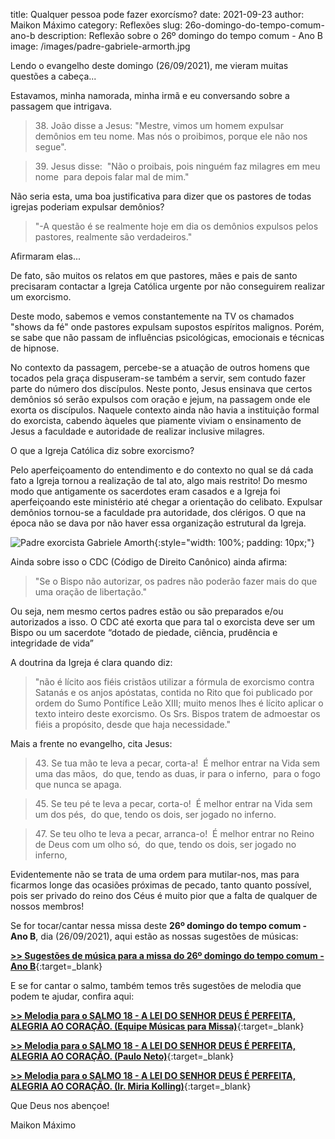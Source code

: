 title: Qualquer pessoa pode fazer exorcísmo?
date: 2021-09-23
author: Maikon Máximo
category: Reflexões
slug: 26o-domingo-do-tempo-comum-ano-b
description: Reflexão sobre o 26º domingo do tempo comum - Ano B
image: /images/padre-gabriele-armorth.jpg

Lendo o evangelho deste domingo (26/09/2021),
me vieram muitas questões a cabeça...

Estavamos, minha namorada, minha irmã e eu conversando sobre a passagem que intrigava. 

> 38\. João disse a Jesus:
"Mestre, vimos um homem expulsar demônios em teu nome.
Mas nós o proibimos, porque ele não nos segue". 

> 39\. Jesus disse: 
"Não o proibais, pois ninguém faz milagres em meu nome 
para depois falar mal de mim."

Não seria esta, uma boa justificativa para dizer que os pastores de todas igrejas poderiam expulsar demônios?

>"-A questão é se realmente hoje em dia os demônios expulsos pelos pastores, realmente são verdadeiros." 

Afirmaram elas... 

De fato, são muitos os relatos em que pastores, mães e pais de santo precisaram contactar a Igreja Católica urgente por não conseguirem realizar um exorcismo. 

Deste modo, sabemos e vemos constantemente na TV os chamados "shows da fé" onde pastores expulsam supostos espíritos malignos. Porém, se sabe que não passam de influências psicológicas, emocionais e técnicas de hipnose.

No contexto da passagem, percebe-se a atuação de outros homens que tocados pela graça dispuseram-se também a servir, sem contudo fazer parte do número dos discípulos.
Neste ponto, Jesus ensinava que certos demônios só serão expulsos com oração e jejum, na passagem onde ele exorta os discípulos. Naquele contexto ainda não havia a instituição formal do exorcista, cabendo àqueles que piamente viviam o ensinamento de Jesus a faculdade e autoridade de realizar inclusive milagres.

O que a Igreja Católica diz sobre exorcismo?

Pelo aperfeiçoamento do entendimento e do contexto no qual se dá cada fato a Igreja tornou a realização de tal ato, algo mais restrito!
Do mesmo modo que antigamente os sacerdotes eram casados e a Igreja foi aperfeiçoando este ministério até chegar a orientação do celibato.
Expulsar demônios tornou-se a faculdade pra autoridade, dos clérigos.
O que na época não se dava por não haver essa organização estrutural da Igreja.

![Padre exorcista Gabriele Amorth](https://blog.musicasparamissa.com.br/images/padre-gabriele-armorth.jpg){:style="width: 100%; padding: 10px;"}

Ainda sobre isso o CDC (Código de Direito Canônico) ainda afirma:

>"Se o Bispo não autorizar, os padres não poderão fazer mais do que uma oração de libertação."

Ou seja, nem mesmo certos padres estão ou são preparados e/ou autorizados a isso.
O CDC até exorta que para tal o exorcista deve ser um Bispo ou um sacerdote “dotado de piedade, ciência, prudência e integridade de vida”

A doutrina da Igreja é clara quando diz:

>"não é lícito aos fiéis cristãos utilizar a fórmula de exorcismo contra Satanás e os anjos apóstatas, contida no Rito que foi publicado por ordem do Sumo Pontífice Leão XIII; muito menos lhes é lícito aplicar o texto inteiro deste exorcismo. Os Srs. Bispos tratem de admoestar os fiéis a propósito, desde que haja necessidade."

Mais a frente no evangelho, cita Jesus:

>43\. Se tua mão te leva a pecar, corta-a! 
É melhor entrar na Vida sem uma das mãos, 
do que, tendo as duas, ir para o inferno, 
para o fogo que nunca se apaga. 

>45\. Se teu pé te leva a pecar, corta-o! 
É melhor entrar na Vida sem um dos pés, 
do que, tendo os dois, ser jogado no inferno. 

>47\. Se teu olho te leva a pecar, arranca-o! 
É melhor entrar no Reino de Deus com um olho só, 
do que, tendo os dois, ser jogado no inferno, 

Evidentemente não se trata de uma ordem para mutilar-nos,
mas para ficarmos longe das ocasiões próximas de pecado, tanto quanto possível,
pois ser privado do reino dos Céus é muito pior que a falta de qualquer de nossos membros! 


Se for tocar/cantar nessa missa deste **26º domingo do tempo comum - Ano B**, dia (26/09/2021),
aqui estão as nossas sugestões de músicas:

[**>> Sugestões de música para a missa do 26º domingo do tempo comum - Ano B**](https://musicasparamissa.com.br/sugestoes-para/26o-domingo-do-tempo-comum-ano-b/){:target=\_blank}

E se for cantar o salmo, também temos três sugestões de melodia que podem te ajudar, confira aqui:

[**>> Melodia para o SALMO 18 - A LEI DO SENHOR DEUS É PERFEITA, ALEGRIA AO CORAÇÃO. (Equipe Músicas para Missa)**](https://musicasparamissa.com.br/musica/salmo-18-a-lei-do-senhor-deus-e-perfeita-alegria-ao-coracao/){:target=\_blank}

[**>> Melodia para o SALMO 18 - A LEI DO SENHOR DEUS É PERFEITA, ALEGRIA AO CORAÇÃO. (Paulo Neto)**](https://musicasparamissa.com.br/musica/salmo-18-a-lei-do-senhor-deus-e-perfeita-paulo-neto/){:target=\_blank}

[**>> Melodia para o SALMO 18 - A LEI DO SENHOR DEUS É PERFEITA, ALEGRIA AO CORAÇÃO. (Ir. Miria Kolling)**](https://musicasparamissa.com.br/musica/salmo-18-19-a-lei-do-senhor-deus-e-perfeita-ir-miria/){:target=\_blank}

Que Deus nos abençoe!

Maikon Máximo

